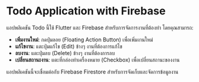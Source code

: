 # Todo Application with Firebase

แอปพลิเคชัน Todo นี้ใช้ Flutter และ Firebase สำหรับการจัดการงานที่ต้องทำ โดยคุณสามารถ:

- **เพิ่มงานใหม่**: กดปุ่มลอย (Floating Action Button) เพื่อเพิ่มงานใหม่
- **แก้ไขงาน**: แตะปุ่มแก้ไข (Edit) ข้างๆ งานที่ต้องการแก้ไข
- **ลบงาน**: แตะปุ่มลบ (Delete) ข้างๆ งานที่ต้องการลบ
- **เปลี่ยนสถานะงาน**: แตะที่กล่องทำเครื่องหมาย (Checkbox) เพื่อเปลี่ยนสถานะของงาน

แอปพลิเคชันนี้จะเชื่อมต่อกับ Firebase Firestore สำหรับการจัดเก็บและจัดการข้อมูลงาน
